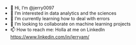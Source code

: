 - 👋 Hi, I’m @jerry0097
- 👀 I’m interested in data analytics and the sciences
- 🌱 I’m currently learning how to deal with errors
- 💞️ I’m looking to collaborate on machine learning projects
- 📫 How to reach me: Holla at me on LinkedIn https://www.linkedin.com/in/jerryam/
